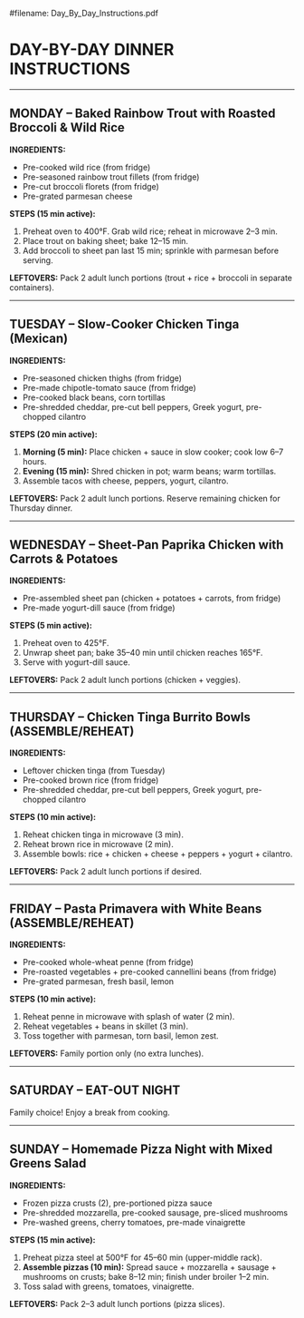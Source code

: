 #filename: Day_By_Day_Instructions.pdf

# DAY-BY-DAY DINNER INSTRUCTIONS

---

## MONDAY – Baked Rainbow Trout with Roasted Broccoli & Wild Rice

**INGREDIENTS:**
- Pre-cooked wild rice (from fridge)
- Pre-seasoned rainbow trout fillets (from fridge)
- Pre-cut broccoli florets (from fridge)
- Pre-grated parmesan cheese

**STEPS (15 min active):**
1. Preheat oven to 400°F. Grab wild rice; reheat in microwave 2–3 min.
2. Place trout on baking sheet; bake 12–15 min.
3. Add broccoli to sheet pan last 15 min; sprinkle with parmesan before serving.

**LEFTOVERS:** Pack 2 adult lunch portions (trout + rice + broccoli in separate containers).

---

## TUESDAY – Slow-Cooker Chicken Tinga (Mexican)

**INGREDIENTS:**
- Pre-seasoned chicken thighs (from fridge)
- Pre-made chipotle-tomato sauce (from fridge)
- Pre-cooked black beans, corn tortillas
- Pre-shredded cheddar, pre-cut bell peppers, Greek yogurt, pre-chopped cilantro

**STEPS (20 min active):**
1. **Morning (5 min):** Place chicken + sauce in slow cooker; cook low 6–7 hours.
2. **Evening (15 min):** Shred chicken in pot; warm beans; warm tortillas.
3. Assemble tacos with cheese, peppers, yogurt, cilantro.

**LEFTOVERS:** Pack 2 adult lunch portions. Reserve remaining chicken for Thursday dinner.

---

## WEDNESDAY – Sheet-Pan Paprika Chicken with Carrots & Potatoes

**INGREDIENTS:**
- Pre-assembled sheet pan (chicken + potatoes + carrots, from fridge)
- Pre-made yogurt-dill sauce (from fridge)

**STEPS (5 min active):**
1. Preheat oven to 425°F. 
2. Unwrap sheet pan; bake 35–40 min until chicken reaches 165°F.
3. Serve with yogurt-dill sauce.

**LEFTOVERS:** Pack 2 adult lunch portions (chicken + veggies).

---

## THURSDAY – Chicken Tinga Burrito Bowls (ASSEMBLE/REHEAT)

**INGREDIENTS:**
- Leftover chicken tinga (from Tuesday)
- Pre-cooked brown rice (from fridge)
- Pre-shredded cheddar, pre-cut bell peppers, Greek yogurt, pre-chopped cilantro

**STEPS (10 min active):**
1. Reheat chicken tinga in microwave (3 min).
2. Reheat brown rice in microwave (2 min).
3. Assemble bowls: rice + chicken + cheese + peppers + yogurt + cilantro.

**LEFTOVERS:** Pack 2 adult lunch portions if desired.

---

## FRIDAY – Pasta Primavera with White Beans (ASSEMBLE/REHEAT)

**INGREDIENTS:**
- Pre-cooked whole-wheat penne (from fridge)
- Pre-roasted vegetables + pre-cooked cannellini beans (from fridge)
- Pre-grated parmesan, fresh basil, lemon

**STEPS (10 min active):**
1. Reheat penne in microwave with splash of water (2 min).
2. Reheat vegetables + beans in skillet (3 min).
3. Toss together with parmesan, torn basil, lemon zest.

**LEFTOVERS:** Family portion only (no extra lunches).

---

## SATURDAY – EAT-OUT NIGHT

Family choice! Enjoy a break from cooking.

---

## SUNDAY – Homemade Pizza Night with Mixed Greens Salad

**INGREDIENTS:**
- Frozen pizza crusts (2), pre-portioned pizza sauce
- Pre-shredded mozzarella, pre-cooked sausage, pre-sliced mushrooms
- Pre-washed greens, cherry tomatoes, pre-made vinaigrette

**STEPS (15 min active):**
1. Preheat pizza steel at 500°F for 45–60 min (upper-middle rack).
2. **Assemble pizzas (10 min):** Spread sauce + mozzarella + sausage + mushrooms on crusts; bake 8–12 min; finish under broiler 1–2 min.
3. Toss salad with greens, tomatoes, vinaigrette.

**LEFTOVERS:** Pack 2–3 adult lunch portions (pizza slices).

